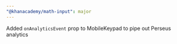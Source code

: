 ```yaml
---
"@khanacademy/math-input": major
---
```


Added `onAnalyticsEvent` prop to MobileKeypad to pipe out Perseus analytics

